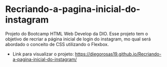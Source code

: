 # Recriando-a-pagina-inicial-do-instagram
Projeto do Bootcamp HTML Web Develop da DIO.
Esse projeto tem o objetivo de recriar a página inicial de login do instagram, mo qual será abordado o conceito de CSS utilizando o Flexbox.
 - Link para visualizar o projeto: https://diegorosas19.github.io/Recriando-a-pagina-inicial-do-instagram/
